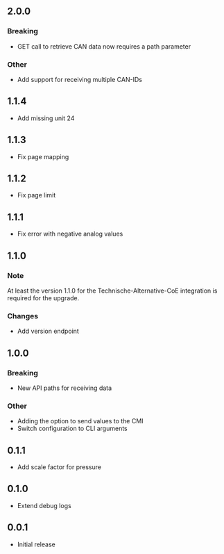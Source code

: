 <!-- https://developers.home-assistant.io/docs/add-ons/presentation#keeping-a-changelog -->

## 2.0.0

### Breaking
- GET call to retrieve CAN data now requires a path parameter

### Other
- Add support for receiving multiple CAN-IDs

## 1.1.4

- Add missing unit 24

## 1.1.3

- Fix page mapping

## 1.1.2

- Fix page limit

## 1.1.1

- Fix error with negative analog values

## 1.1.0

### Note
At least the version 1.1.0 for the Technische-Alternative-CoE integration is required for the upgrade.

### Changes

- Add version endpoint

## 1.0.0

### Breaking

- New API paths for receiving data

### Other

- Adding the option to send values to the CMI
- Switch configuration to CLI arguments

## 0.1.1

- Add scale factor for pressure

## 0.1.0

- Extend debug logs

## 0.0.1

- Initial release
